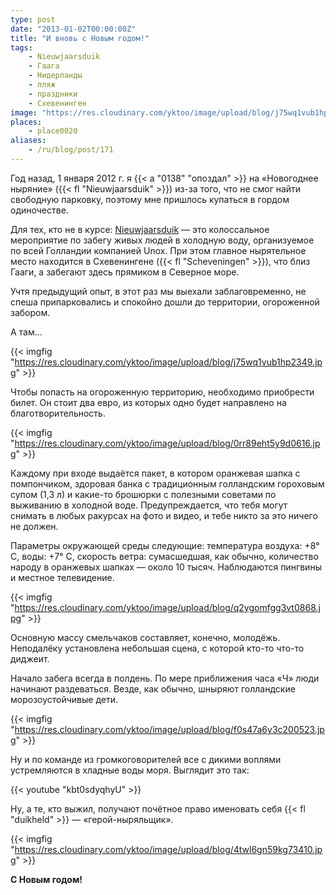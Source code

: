 ```yaml
---
type: post
date: "2013-01-02T00:00:00Z"
title: "И вновь с Новым годом!"
tags:
    - Nieuwjaarsduik
    - Гаага
    - Нидерланды
    - пляж
    - праздники
    - Схевенинген
image: "https://res.cloudinary.com/yktoo/image/upload/blog/j75wq1vub1hp2349.jpg"
places:
    - place0020
aliases:
    - /ru/blog/post/171
---
```


Год назад, 1 января 2012 г. я {{< a "0138" "опоздал" >}} на «Новогоднее ныряние» ({{< fl "Nieuwjaarsduik" >}}) из-за того, что не смог найти свободную парковку, поэтому мне пришлось купаться в гордом одиночестве.

Для тех, кто не в курсе: [Nieuwjaarsduik](http://www.unox.nl/nl/event/nieuwjaarsduik) — это колоссальное мероприятие по забегу живых людей в холодную воду, организуемое по всей Голландии компанией Unox. При этом главное нырятельное место находится в Схевенингене ({{< fl "Scheveningen" >}}), что близ Гааги, а забегают здесь прямиком в Северное море.

<!--more-->

Учтя предыдущий опыт, в этот раз мы выехали заблаговременно, не спеша припарковались и спокойно дошли до территории, огороженной забором.

А там…

{{< imgfig "https://res.cloudinary.com/yktoo/image/upload/blog/j75wq1vub1hp2349.jpg" >}}

Чтобы попасть на огороженную территорию, необходимо приобрести билет. Он стоит два евро, из которых одно будет направлено на благотворительность.

{{< imgfig "https://res.cloudinary.com/yktoo/image/upload/blog/0rr89eht5y9d0616.jpg" >}}

Каждому при входе выдаётся пакет, в котором оранжевая шапка с помпончиком, здоровая банка с традиционным голландским гороховым супом (1,3 л) и какие-то брошюрки с полезными советами по выживанию в холодной воде. Предупреждается, что тебя могут снимать в любых ракурсах на фото и видео, и тебе никто за это ничего не должен.

Параметры окружающей среды следующие: температура воздуха: +8° C, воды: +7° C, скорость ветра: сумасшедшая, как обычно, количество народу в оранжевых шапках — около 10 тысяч. Наблюдаются пингвины и местное телевидение.

{{< imgfig "https://res.cloudinary.com/yktoo/image/upload/blog/q2ygomfgg3vt0868.jpg" >}}

Основную массу смельчаков составляет, конечно, молодёжь. Неподалёку установлена небольшая сцена, с которой кто-то что-то диджеит.

Начало забега всегда в полдень. По мере приближения часа «Ч» люди начинают раздеваться. Везде, как обычно, шныряют голландские морозоустойчивые дети.

{{< imgfig "https://res.cloudinary.com/yktoo/image/upload/blog/f0s47a6y3c200523.jpg" >}}

Ну и по команде из громкоговорителей все с дикими воплями устремляются в хладные воды моря. Выглядит это так:

{{< youtube "kbt0sdyqhyU" >}}

Ну, а те, кто выжил, получают почётное право именовать себя {{< fl "duikheld" >}} — «герой-ныряльщик».

{{< imgfig "https://res.cloudinary.com/yktoo/image/upload/blog/4twl6gn59kg73410.jpg" >}}

**С Новым годом!**
